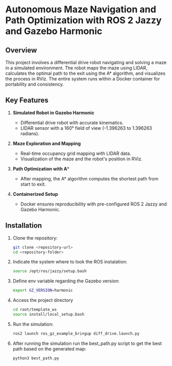 # Autonomous Maze Navigation and Path Optimization with ROS 2 Jazzy and Gazebo Harmonic

## Overview
This project involves a differential drive robot navigating and solving a maze in a simulated environment. The robot maps the maze using LIDAR, calculates the optimal path to the exit using the A* algorithm, and visualizes the process in RViz. The entire system runs within a Docker container for portability and consistency.

## Key Features
1. **Simulated Robot in Gazebo Harmonic**  
   - Differential drive robot with accurate kinematics.  
   - LIDAR sensor with a 160° field of view (-1.396263 to 1.396263 radians).  

2. **Maze Exploration and Mapping**  
   - Real-time occupancy grid mapping with LIDAR data.  
   - Visualization of the maze and the robot's position in RViz.  

3. **Path Optimization with A***  
   - After mapping, the A* algorithm computes the shortest path from start to exit.  

4. **Containerized Setup**  
   - Docker ensures reproducibility with pre-configured ROS 2 Jazzy and Gazebo Harmonic.  

## Installation
1. Clone the repository:
   ```bash
   git clone <repository-url>
   cd <repository-folder>
2. Indicate the system where to look the ROS instalation:
   ```bash
   source /opt/ros/jazzy/setup.bash
3. Define env variable regarding the Gazebo version:
   ```bash
   export GZ_VERSION=harmonic
4. Access the project directory
   ```bash
   cd root/template_ws
   source install/local_setup.bash
5. Run the simulation:
   ```bash
   ros2 launch ros_gz_example_bringup diff_drive.launch.py
6. After running the simulation run the best_path.py script to get the best path based on the generated map:
   ```bash
   python3 best_path.py
